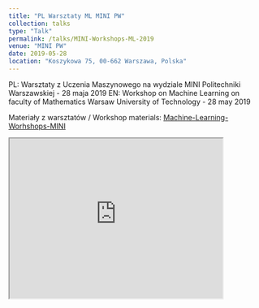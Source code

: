```yaml
---
title: "PL Warsztaty ML MINI PW"
collection: talks
type: "Talk"
permalink: /talks/MINI-Workshops-ML-2019
venue: "MINI PW"
date: 2019-05-28
location: "Koszykowa 75, 00-662 Warszawa, Polska"
---
```


PL: Warsztaty z Uczenia Maszynowego na wydziale MINI Politechniki Warszawskiej - 28 maja 2019
EN: Workshop on Machine Learning on faculty of Mathematics Warsaw University of Technology - 28 may 2019

Materiały z warsztatów / Workshop materials: [Machine-Learning-Worhshops-MINI](https://github.com/SaxMan96/Machine-Learning-Workshop-MINI)

<iframe width="420" height="315"
src="https://www.youtube.com/embed/pKWFBZafuK8?autoplay=1">
</iframe>

 

